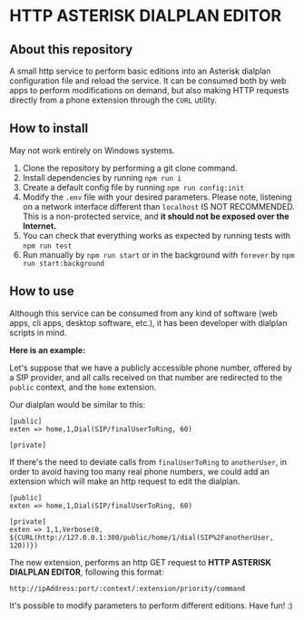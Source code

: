 # HTTP ASTERISK DIALPLAN EDITOR

## About this repository

A small http service to perform basic editions into an Asterisk dialplan configuration file and reload the service.
It can be consumed both by web apps to perform modifications on demand, but also making HTTP requests directly from a phone extension through the `CURL` utility.

## How to install

May not work entirely on Windows systems.

1. Clone the repository by performing a git clone command.
2. Install dependencies by running `npm run i`
3. Create a default config file by running `npm run config:init`
4. Modify the `.env` file with your desired parameters. Please note, listening on a network interface different than `localhost` IS NOT RECOMMENDED. This is a non-protected service, and **it should not be exposed over the Internet.**
5. You can check that everything works as expected by running tests with `npm run test`
6. Run manually by `npm run start` or in the background with `forever` by `npm run start:background`

## How to use

Although this service can be consumed from any kind of software (web apps, cli apps, desktop software, etc.), it has been developer with dialplan scripts in mind.

**Here is an example:**

Let's suppose that we have a publicly accessible phone number, offered by a SIP provider, and all calls received on that number are redirected to the `public` context, and the `home` extension.

Our dialplan would be similar to this:

```
[public]
exten => home,1,Dial(SIP/finalUserToRing, 60)

[private]
```

If there's the need to deviate calls from `finalUserToRing` to `anotherUser`, in order to avoid having too many real phone numbers, we could add an extension which will make an http request to edit the dialplan.

```
[public]
exten => home,1,Dial(SIP/finalUserToRing, 60)

[private]
exten => 1,1,Verbose(0, ${CURL(http://127.0.0.1:300/public/home/1/dial(SIP%2FanotherUser, 120))})
```

The new extension, performs an http GET request to **HTTP ASTERISK DIALPLAN EDITOR**, following this format:

`http://ipAddress:port/:context/:extension/priority/command`

It's possible to modify parameters to perform different editions. 
Have fun! :)